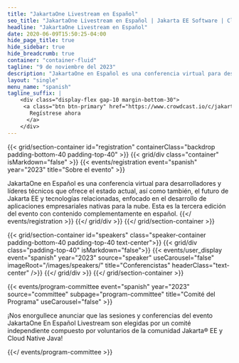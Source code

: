 ```yaml
---
title: "JakartaOne Livestream en Español"
seo_title: "JakartaOne Livestream en Español | Jakarta EE Software | Cloud Native"
headline: "JakartaOne Livestream en Español"
date: 2020-06-09T15:50:25-04:00
hide_page_title: true
hide_sidebar: true
hide_breadcrumb: true
container: "container-fluid"
tagline: "9 de noviembre del 2023"
description: "JakartaOne en Español es una conferencia virtual para desarrolladores y líderes técnicos que ofrece el estado actual, así como también, el futuro de Jakarta EE y tecnologías relacionadas, enfocado en el desarrollo de aplicaciones empresariales nativas para la nube. Esta es la tercerca edición del evento con contenido complementamente en español"
layout: "single"
menu_name: "spanish"
tagline_suffix: |
    <div class="display-flex gap-10 margin-bottom-30">    
     <a class="btn btn-primary" href="https://www.crowdcast.io/c/jakartaone-11092023">
       Regístrese ahora
      </a>
    </div>
---
```


{{< grid/section-container id="registration" containerClass="backdrop padding-bottom-40 padding-top-40" >}}
  {{< grid/div class="container" isMarkdown="false" >}}
    {{< events/registration event="spanish" year="2023" title="Sobre el evento" >}}

JakartaOne en Español es una conferencia virtual para desarrolladores y líderes
técnicos que ofrece el estado actual, así como también, el futuro de Jakarta EE y tecnologías
relacionadas, enfocado en el desarrollo de aplicaciones empresariales nativas
para la nube. Esta es la tercera edición del evento con contenido
complementamente en español.
    {{</ events/registration >}}
  {{</ grid/div >}}
{{</ grid/section-container >}}

<!-- Add user carousel for speakers -->
{{< grid/section-container id="speakers" class="speaker-container padding-bottom-40 padding-top-40 text-center">}}
  {{< grid/div class="padding-top-40" isMarkdown="false">}}
    {{< events/user_display event="spanish" year="2023"  source="speaker" useCarousel="false" imageRoot="/images/speakers/" title="Conferencistas" headerClass="text-center" />}}
  {{</ grid/div >}}
{{</ grid/section-container >}}

{{< events/program-committee event="spanish" year="2023"  source="committee" subpage="program-committee" title="Comité del Programa" useCarousel="false" >}}

¡Nos enorgullece anunciar que las sesiones y conferencias del evento JakartaOne
En Español Livestream son elegidas por un comité independiente compuesto por
voluntarios de la comunidad Jakarta® EE y Cloud Native Java!

{{</ events/program-committee >}}
